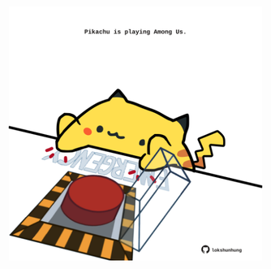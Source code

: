 <!-- built at 25/07/2024, 20:00:50 UTC -->
<p align="center">
  <img width="500" height="500" src="./ReadmeImage.svg">
</p>
